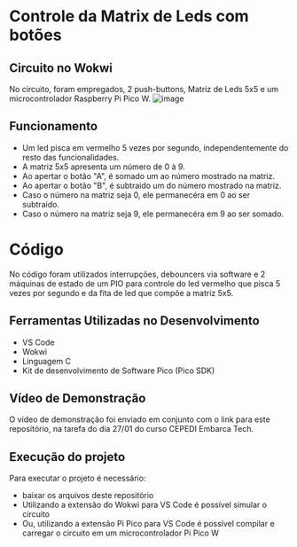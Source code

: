 # Controle da Matrix de Leds com botões

## Circuito no Wokwi

No circuito, foram empregados, 2 push-buttons, Matriz de Leds 5x5 e um microcontrolador Raspberry Pi Pico W.
![image](https://github.com/user-attachments/assets/f5399e95-61c0-4848-b7a9-690a47ac7ef9)

## Funcionamento

- Um led pisca em vermelho 5 vezes por segundo, independentemente do resto das funcionalidades.
- A matriz 5x5 apresenta um número de 0 à 9. 
- Ao apertar o botão "A", é somado um ao número mostrado na matriz.
- Ao apertar o botão "B", é subtraido um do número mostrado na matriz. 
- Caso o número na matriz seja 0, ele permanecéra em 0 ao ser subtraido. 
- Caso o número na matriz seja 9, ele permanecéra em 9 ao ser somado. 

# Código

No código foram utilizados interrupções, debouncers via software e 2 máquinas de estado de um PIO para controle do led vermelho que pisca 5 vezes por segundo e da fita de led que compõe a matriz 5x5.

## Ferramentas Utilizadas no Desenvolvimento

- VS Code
- Wokwi
- Linguagem C
- Kit de desenvolvimento de Software Pico (Pico SDK)

## Vídeo de Demonstração

O vídeo de demonstração foi enviado em conjunto com o link para este repositório, na tarefa do dia 27/01 do curso CEPEDI Embarca Tech.

## Execução do projeto

Para executar o projeto é necessário: 
- baixar os arquivos deste repositório
- Utilizando a extensão do Wokwi para VS Code é possível simular o circuito
- Ou, utilizando a extensão Pi Pico para VS Code é possível compilar e carregar o circuito em um microcontrolador Pi Pico W
